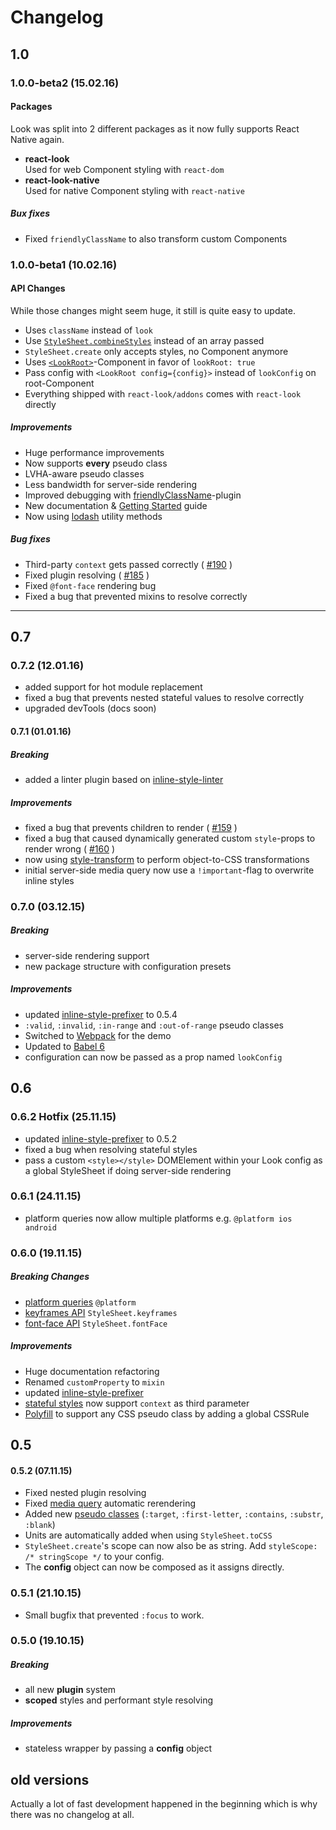 # Changelog

## 1.0
### 1.0.0-beta2 (15.02.16)
#### Packages
Look was split into 2 different packages as it now fully supports React Native again.
* **react-look**<br>
Used for web Component styling with `react-dom`
* **react-look-native**<br>
Used for native Component styling with `react-native`

##### Bux fixes
* Fixed `friendlyClassName` to also transform custom Components


### 1.0.0-beta1 (10.02.16)

#### API Changes
While those changes might seem huge, it still is quite easy to update.
* Uses `className` instead of `look`
* Use [`StyleSheet.combineStyles`](docs/api/StyleSheet.md#combinestylesstyles) instead of an array passed
* `StyleSheet.create` only accepts styles, no Component anymore
* Uses [`<LookRoot>`](docs/api/LookRoot.md)-Component in favor of `lookRoot: true`
* Pass config with `<LookRoot config={config}>` instead of `lookConfig` on root-Component
* Everything shipped with `react-look/addons` comes with `react-look` directly

##### Improvements
* Huge performance improvements
* Now supports **every** pseudo class
* LVHA-aware pseudo classes
* Less bandwidth for server-side rendering
* Improved debugging with [friendlyClassName](docs/plugins/friendlyClassName.md)-plugin
* New documentation & [Getting Started](docs/GettingStarted.md) guide
* Now using [lodash](lodash.com) utility methods

##### Bug fixes
* Third-party `context` gets passed correctly ( [#190](https://github.com/rofrischmann/react-look/issues/190) )
* Fixed plugin resolving ( [#185](https://github.com/rofrischmann/react-look/issues/185) )
* Fixed `@font-face` rendering bug
* Fixed a bug that prevented mixins to resolve correctly

------
## 0.7
### 0.7.2 (12.01.16)
* added support for hot module replacement
* fixed a bug that prevents nested stateful values to resolve correctly
* upgraded devTools (docs soon)

#### 0.7.1 (01.01.16)
##### Breaking
* added a linter plugin based on [inline-style-linter](https://github.com/rofrischmann/inline-style-linter)

##### Improvements
* fixed a bug that prevents children to render ( [#159](https://github.com/rofrischmann/react-look/issues/159) )
* fixed a bug that caused dynamically generated custom `style`-props to render wrong ( [#160](https://github.com/rofrischmann/react-look/issues/160) )
* now using [style-transform](https://github.com/rofrischmann/style-transform) to perform object-to-CSS transformations
* initial server-side media query now use a `!important`-flag to overwrite inline styles

### 0.7.0 (03.12.15)
##### Breaking
- server-side rendering support
- new package structure with configuration presets

##### Improvements
- updated [inline-style-prefixer](https://github.com/rofrischmann/inline-style-prefixer/blob/master/Changelog.md#054-031215) to 0.5.4
- `:valid`, `:invalid`, `:in-range` and `:out-of-range` pseudo classes
- Switched to [Webpack](https://webpack.github.io) for the demo
- Updated to [Babel 6](https://babeljs.io)
- configuration can now be passed as a prop named `lookConfig`

## 0.6
### 0.6.2 Hotfix (25.11.15)
- updated [inline-style-prefixer](https://github.com/rofrischmann/inline-style-prefixer) to 0.5.2
- fixed a bug when resolving stateful styles
- pass a custom `<style></style>` DOMElement within your Look config as a global StyleSheet if doing server-side rendering

### 0.6.1 (24.11.15)
- platform queries now allow multiple platforms e.g. `@platform ios android`

### 0.6.0 (19.11.15)
##### Breaking Changes
- [platform queries](docs/Mixins.md#platformqueries) `@platform`
- [keyframes API](docs/api/StyleSheet.md) `StyleSheet.keyframes`
- [font-face API](docs/api/StyleSheet.md) `StyleSheet.fontFace`

##### Improvements
- Huge documentation refactoring
- Renamed `customProperty` to `mixin`
- updated [inline-style-prefixer](https://github.com/rofrischmann/inline-style-prefixer)
- [stateful styles](docs/StatefulCondition.md) now support `context` as third parameter
- [Polyfill](docs/plugins/Mixin.md#pseudotocss) to support any CSS pseudo class by adding a global CSSRule


## 0.5
#### 0.5.2 (07.11.15)
- Fixed nested plugin resolving
- Fixed [media query](docs/Mixins.md#mediaqueries) automatic rerendering
- Added new [pseudo classes](docs/Mixins.md#pseudoclasses) (`:target`, `:first-letter`, `:contains`, `:substr`, `:blank`)
- Units are automatically added when using `StyleSheet.toCSS`
- `StyleSheet.create`'s scope can now also be as string. Add `styleScope: /* stringScope */` to your config.
- The **config** object can now be composed as it assigns directly.

### 0.5.1 (21.10.15)
- Small bugfix that prevented `:focus` to work.

### 0.5.0 (19.10.15)
##### Breaking
- all new **plugin** system
- **scoped** styles and performant style resolving

##### Improvements
- stateless wrapper by passing a **config** object

## old versions
Actually a lot of fast development happened in the beginning which is why there was no changelog at all.
